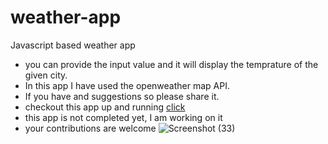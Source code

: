 # weather-app
Javascript based weather app
- you can provide the input value and it will display the temprature of the given city.
- In this app I have used the openweather map API. 
- If you have and suggestions so please share it.
- checkout this app up and running [click](https://weather-app-41a.pages.dev/)
- this app is not completed yet, I am working on it
- your contributions are welcome
![Screenshot (33)](https://user-images.githubusercontent.com/111265239/217819966-d3c0228c-eebe-4035-b07f-da94d350250f.png)


